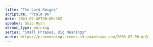 ```yaml
---
title: "The Lord Reigns"
scripture: "Psalm 96"
date: 2003-07-06T00:00:00Z
speaker: Skip Ryan
sermon_type: morning
series: "Small Phrases, Big Meanings"
audio: https://pcpcmorningsermons.s3.amazonaws.com/2003-07-06.mp3 
---
```



